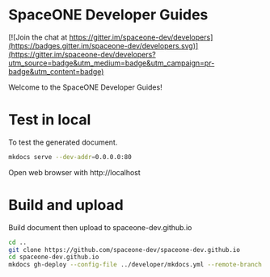 # SpaceONE Developer Guides

[![Join the chat at https://gitter.im/spaceone-dev/developers](https://badges.gitter.im/spaceone-dev/developers.svg)](https://gitter.im/spaceone-dev/developers?utm_source=badge&utm_medium=badge&utm_campaign=pr-badge&utm_content=badge)

Welcome to the SpaceONE Developer Guides!

# Test in local

To test the generated document.

~~~bash
mkdocs serve --dev-addr=0.0.0.0:80
~~~

Open web browser with http://localhost

# Build and upload

Build document then upload to spaceone-dev.github.io

~~~bash
cd ..
git clone https://github.com/spaceone-dev/spaceone-dev.github.io
cd spaceone-dev.github.io
mkdocs gh-deploy --config-file ../developer/mkdocs.yml --remote-branch master
~~~
